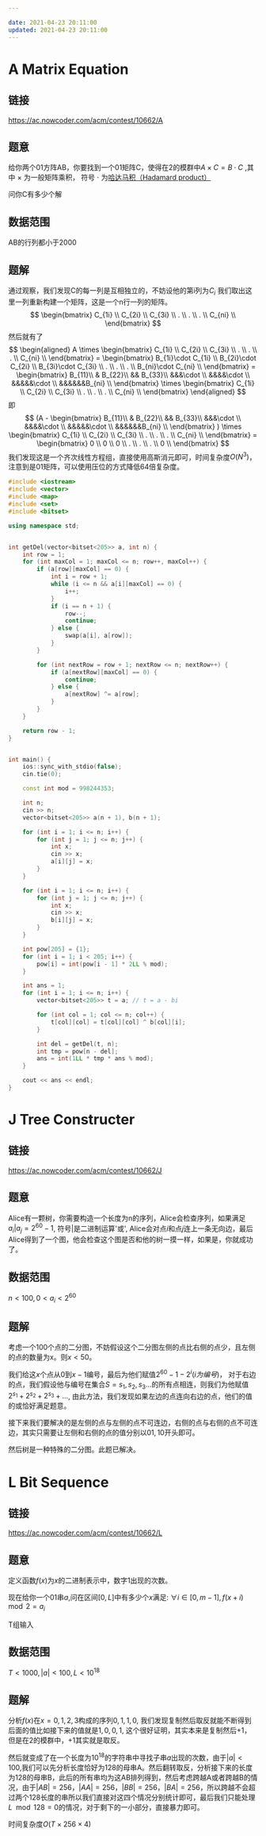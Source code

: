 ```yaml
---

date: 2021-04-23 20:11:00
updated: 2021-04-23 20:11:00
---
```


# A Matrix Equation

## 链接

https://ac.nowcoder.com/acm/contest/10662/A

## 题意

给你两个01方阵AB，你要找到一个01矩阵C，使得在2的模群中$A\times C=B\cdot C$ ,其中  $\times$  为一般矩阵乘积， 符号   $\cdot$   为[哈达马积（Hadamard product）](https://baike.baidu.com/item/%E5%93%88%E8%BE%BE%E7%8E%9B%E7%A7%AF/18894493?fr=aladdin)

问你C有多少个解

<!-- more -->

## 数据范围

AB的行列都小于2000

## 题解

通过观察，我们发现C的每一列是互相独立的，不妨设他的第i列为$C_i$ 我们取出这里一列重新构建一个矩阵，这是一个n行一列的矩阵。
$$
\begin{bmatrix}
	C_{1i} \\
	C_{2i} \\
	C_{3i} \\
	. \\
	. \\
	. \\
	C_{ni} \\
\end{bmatrix}
$$
然后就有了
$$
\begin{aligned}
A \times
\begin{bmatrix}
	C_{1i} \\
	C_{2i} \\
	C_{3i} \\
	. \\
	. \\
	. \\
	C_{ni} \\
\end{bmatrix} = 
\begin{bmatrix}
	B_{1i}\cdot C_{1i} \\
	B_{2i}\cdot C_{2i} \\
	B_{3i}\cdot C_{3i} \\
	. \\
	. \\
	. \\
	B_{ni}\cdot C_{ni} \\
\end{bmatrix} = 
\begin{bmatrix}
	B_{11}\\
	& B_{22}\\
	&& B_{33}\\
	&&&\cdot \\
	&&&&\cdot \\
	&&&&&\cdot \\
	&&&&&&B_{ni} \\
\end{bmatrix} 
\times
\begin{bmatrix}
	C_{1i} \\
	C_{2i} \\
	C_{3i} \\
	. \\
	. \\
	. \\
	C_{ni} \\
\end{bmatrix}
\end{aligned}
$$
即
$$
(A  -
\begin{bmatrix}
	B_{11}\\
	& B_{22}\\
	&& B_{33}\\
	&&&\cdot \\
	&&&&\cdot \\
	&&&&&\cdot \\
	&&&&&&B_{ni} \\
\end{bmatrix} )
\times
\begin{bmatrix}
	C_{1i} \\
	C_{2i} \\
	C_{3i} \\
	. \\
	. \\
	. \\
	C_{ni} \\
\end{bmatrix} = 
\begin{bmatrix}
	0 \\
	0 \\
	0 \\
	. \\
	. \\
	. \\
	0 \\
\end{bmatrix}
$$
我们发现这是一个齐次线性方程组，直接使用高斯消元即可，时间复杂度$O(N^3)$，注意到是01矩阵，可以使用压位的方式降低64倍复杂度。



```c++
#include <iostream>
#include <vector>
#include <map>
#include <set>
#include <bitset>

using namespace std;


int getDel(vector<bitset<205>> a, int n) {
    int row = 1;
    for (int maxCol = 1; maxCol <= n; row++, maxCol++) {
        if (a[row][maxCol] == 0) {
            int i = row + 1;
            while (i <= n && a[i][maxCol] == 0) {
                i++;
            }
            if (i == n + 1) {
                row--;
                continue;
            } else {
                swap(a[i], a[row]);
            }
        }

        for (int nextRow = row + 1; nextRow <= n; nextRow++) {
            if (a[nextRow][maxCol] == 0) {
                continue;
            } else {
                a[nextRow] ^= a[row];
            }
        }
    }

    return row - 1;
}


int main() {
    ios::sync_with_stdio(false);
    cin.tie(0);

    const int mod = 998244353;

    int n;
    cin >> n;
    vector<bitset<205>> a(n + 1), b(n + 1);

    for (int i = 1; i <= n; i++) {
        for (int j = 1; j <= n; j++) {
            int x;
            cin >> x;
            a[i][j] = x;
        }
    }

    for (int i = 1; i <= n; i++) {
        for (int j = 1; j <= n; j++) {
            int x;
            cin >> x;
            b[i][j] = x;
        }
    }

    int pow[205] = {1};
    for (int i = 1; i < 205; i++) {
        pow[i] = int(pow[i - 1] * 2LL % mod);
    }

    int ans = 1;
    for (int i = 1; i <= n; i++) {
        vector<bitset<205>> t = a; // t = a - bi

        for (int col = 1; col <= n; col++) {
            t[col][col] = t[col][col] ^ b[col][i];
        }

        int del = getDel(t, n);
        int tmp = pow[n - del];
        ans = int(1LL * tmp * ans % mod);
    }

    cout << ans << endl;
}

```



# J Tree Constructer



## 链接

https://ac.nowcoder.com/acm/contest/10662/J

## 题意

Alice有一颗树，你需要构造一个长度为n的序列，Alice会检查序列，如果满足$a_i | a_j=2^{60}-1$, 符号$|$是二进制运算'或', Alice会对点$i$和点$j$连上一条无向边，最后Alice得到了一个图，他会检查这个图是否和他的树一摸一样，如果是，你就成功了。

## 数据范围

$n<100, 0<a_i<2^{60}$

## 题解

考虑一个100个点的二分图，不妨假设这个二分图左侧的点比右侧的点少，且左侧的点的数量为x。则$x<50$。

我们给这$x$个点从0到$x-1$编号，最后为他们赋值$2^{60}-1-2^i(i为编号)$， 对于右边的点，我们假设他与编号在集合$S={s_1,s_2,s_3...}$的所有点相连，则我们为他赋值$2^{s_1}+2^{s_2}+2^{s_3}+...$, 由此方法，我们发现如果左边的点连向右边的点，他们的值的或恰好满足题意。

接下来我们要解决的是左侧的点与左侧的点不可连边，右侧的点与右侧的点不可连边，其实只需要让左侧和右侧的点的值分别以$01,10$开头即可。

然后树是一种特殊的二分图。此题已解决。



# L Bit Sequence

## 链接

https://ac.nowcoder.com/acm/contest/10662/L

## 题意

定义函数$f(x)$为$x$的二进制表示中，数字$1$出现的次数。

现在给你一个$01$串$a$,问在区间$[0,L]$中有多少个$x$满足: $∀i∈[0,m−1],f(x+i) \mod 2=a_i$

T组输入

## 数据范围

$T<1000,|a|<100, L<10^{18}$

## 题解

分析$f(x)$在$x=0,1,2,3$构成的序列$0,1,1,0$, 我们发现复制然后取反就能不断得到后面的值比如接下来的值就是$1,0,0,1$, 这个很好证明，其实本来是复制然后$+1$，但是在$2$的模群中，$+1$其实就是取反。

然后就变成了在一个长度为$10^{18}$的字符串中寻找子串$a$出现的次数，由于$|a|<100$,我们可以先分析长度恰好为128的母串A。然后翻转取反，分析接下来的长度为128的母串B，此后的所有串均为这AB排列得到，然后考虑跨越A或者跨越B的情况，由于$|AB|=256$，$|AA|=256$，$|BB|=256$，$|BA|=256$，所以跨越不会超过两个128长度的串所以我们直接对这四个情况分别统计即可，最后我们只能处理$L\mod 128=0$的情况，对于剩下的一小部分，直接暴力即可。

时间复杂度$O(T\times256\times4)$


